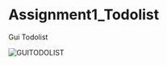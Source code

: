 # Assignment1_Todolist
Gui Todolist 


![GUITODOLIST](https://user-images.githubusercontent.com/70587016/150205550-1746f84b-f180-4bfe-b615-681f3f0556f5.png)
